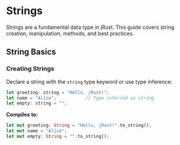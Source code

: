 # Strings

Strings are a fundamental data type in jRust. This guide covers string creation, manipulation, methods, and best practices.

## String Basics

### Creating Strings

Declare a string with the `string` type keyword or use type inference:

```javascript
let greeting: string = "Hello, jRust!";
let name = "Alice";           // Type inferred as string
let empty: string = "";
```

**Compiles to:**

```rust
let mut greeting: String = "Hello, jRust!".to_string();
let mut name = "Alice";
let mut empty: String = "".to_string();
```
